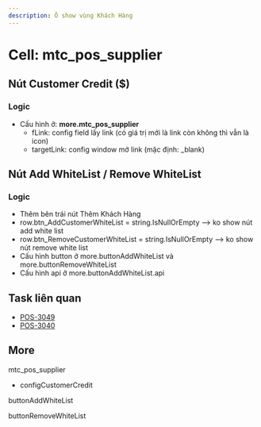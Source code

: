 ```yaml
---
description: Ô show vùng Khách Hàng
---
```


# Cell: mtc\_pos\_supplier

## Nút Customer Credit ($)

### Logic

* Cấu hình ở: **more.mtc\_pos\_supplier**
  * fLink: config field lấy link (có giá trị mới là link còn không thì vẫn là icon)
  * targetLink: config window mở link (mặc định: \_blank)



## Nút Add WhiteList / Remove WhiteList

### Logic

* Thêm bên trái nút Thêm Khách Hàng
* row.btn\_AddCustomerWhiteList = string.IsNullOrEmpty --> ko show nút add white list
* row.btn\_RemoveCustomerWhiteList = string.IsNullOrEmpty --> ko show nút remove white list
* Cấu hình button ở more.buttonAddWhiteList và more.buttonRemoveWhiteList
* Cấu hình api ở more.buttonAddWhiteList.api

## Task liên quan

* [POS-3049](https://allianceitscvn.atlassian.net/browse/POS-3049)
* [POS-3040](https://allianceitscvn.atlassian.net/browse/POS-3040)

## More

mtc\_pos\_supplier

* configCustomerCredit

buttonAddWhiteList

buttonRemoveWhiteList

